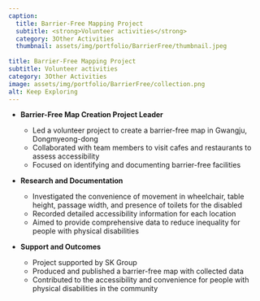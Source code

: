 ```yaml
---
caption:
  title: Barrier-Free Mapping Project
  subtitle: <strong>Volunteer activities</strong>
  category: 3Other Activities
  thumbnail: assets/img/portfolio/BarrierFree/thumbnail.jpeg
  
title: Barrier-Free Mapping Project
subtitle: Volunteer activities
category: 3Other Activities
image: assets/img/portfolio/BarrierFree/collection.png
alt: Keep Exploring
---
```

- **Barrier-Free Map Creation Project Leader**
  - Led a volunteer project to create a barrier-free map in Gwangju, Dongmyeong-dong
  - Collaborated with team members to visit cafes and restaurants to assess accessibility
  - Focused on identifying and documenting barrier-free facilities

- **Research and Documentation**
  - Investigated the convenience of movement in wheelchair, table height, passage width, and presence of toilets for the disabled
  - Recorded detailed accessibility information for each location
  - Aimed to provide comprehensive data to reduce inequality for people with physical disabilities

- **Support and Outcomes**
  - Project supported by SK Group
  - Produced and published a barrier-free map with collected data
  - Contributed to the accessibility and convenience for people with physical disabilities in the community